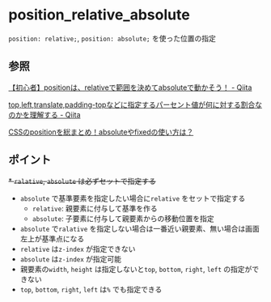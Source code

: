 # position_relative_absolute

`position: relative;`, `position: absolute;` を使った位置の指定

## 参照

[【初心者】positionは、relativeで範囲を決めてabsoluteで動かそう！ \- Qiita](https://qiita.com/sun19008/items/b18b2dc98443ab988ecb)

[top,left,translate,padding\-topなどに指定するパーセント値が何に対する割合なのかを理解する \- Qiita](https://qiita.com/kazhashimoto/items/bfee95a4180b7304bee0)

[CSSのpositionを総まとめ！absoluteやfixedの使い方は？](https://saruwakakun.com/html-css/basic/relative-absolute-fixed)

## ポイント

~~* `ralative`, `absolute` は必ずセットで指定する~~
* `absolute` で基準要素を指定したい場合に`relative` をセットで指定する
  * `relative`: 親要素に付与して基準を作る
  * `absolute`: 子要素に付与して親要素からの移動位置を指定
* `absolute` で`ralative` を指定しない場合は一番近い親要素、無い場合は画面左上が基準点になる
* `relative` は`z-index` が指定できない
* `absolute` は`z-index` が指定可能
* 親要素の`width`, `height` は指定しないと`top`, `bottom`, `right`, `left` の指定ができない
* `top`, `bottom`, `right`, `left` は`%` でも指定できる
